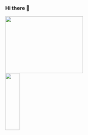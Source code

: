 ### Hi there 👋

<div>
  <a href="https://github.com/SenaNilo">
  <img loading="lazy" height="180em" width="70%" src="https://github-readme-stats.vercel.app/api/top-langs/?username=SenaNilo&layout=compact&langs_count=7&theme=dracula"/>
  <img loading="lazy" height="180em"  width="30%" src="https://github-readme-stats.vercel.app/api?username=SenaNilo&show_icons=true&theme=dracula&include_all_commits=true&count_private=true"/>
</div>

<!--
**SenaNilo/SenaNilo** is a ✨ _special_ ✨ repository because its `README.md` (this file) appears on your GitHub profile.

Here are some ideas to get you started:

- 🔭 I’m currently working on ...
- 🌱 I’m currently learning ...
- 👯 I’m looking to collaborate on ...
- 🤔 I’m looking for help with ...
- 💬 Ask me about ...
- 📫 How to reach me: ...
- 😄 Pronouns: ...
- ⚡ Fun fact: ...
-->
